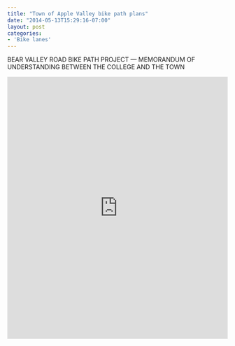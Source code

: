 ```yaml
---
title: "Town of Apple Valley bike path plans"
date: "2014-05-13T15:29:16-07:00"
layout: post
categories:
- 'Bike lanes'
---
```


BEAR VALLEY ROAD BIKE PATH PROJECT — MEMORANDUM OF UNDERSTANDING BETWEEN THE COLLEGE AND THE TOWN

<iframe class="scribd_iframe_embed" data-aspect-ratio="0.7729220222793488" data-auto-height="false" frameborder="0" height="600" id="doc_26051" loading="lazy" scrolling="no" src="https://www.scribd.com/embeds/344192489/content?start_page=1&view_mode=scroll&access_key=key-nEOcOZJGsPJi4WlgtpZJ&show_recommendations=true" width="100%"></iframe>